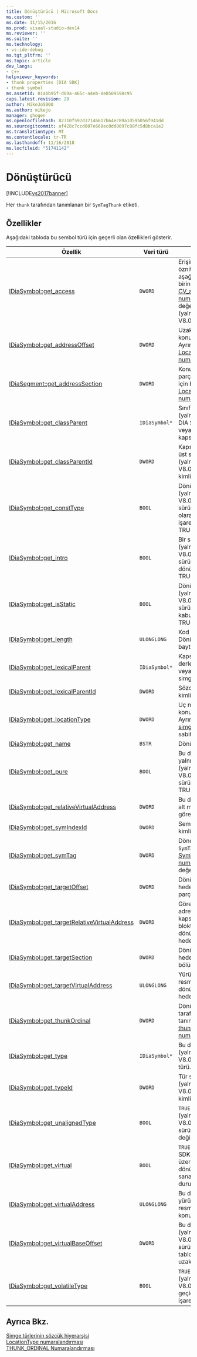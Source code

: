 ```yaml
---
title: Dönüştürücü | Microsoft Docs
ms.custom: ''
ms.date: 11/15/2016
ms.prod: visual-studio-dev14
ms.reviewer: ''
ms.suite: ''
ms.technology:
- vs-ide-debug
ms.tgt_pltfrm: ''
ms.topic: article
dev_langs:
- C++
helpviewer_keywords:
- thunk properties [DIA SDK]
- thunk symbol
ms.assetid: 01abb95f-d89a-465c-a4eb-8e8509598c95
caps.latest.revision: 20
author: MikeJo5000
ms.author: mikejo
manager: ghogen
ms.openlocfilehash: 82710f597d37146617b64ec89a1d59b056f941dd
ms.sourcegitcommit: af428c7ccd007e668ec0dd8697c88fc5d8bca1e2
ms.translationtype: MT
ms.contentlocale: tr-TR
ms.lasthandoff: 11/16/2018
ms.locfileid: "51741142"
---
```

# <a name="thunk"></a>Dönüştürücü
[!INCLUDE[vs2017banner](../../includes/vs2017banner.md)]

Her `thunk` tarafından tanımlanan bir `SymTagThunk` etiketi.  
  
## <a name="properties"></a>Özellikler  
 Aşağıdaki tabloda bu sembol türü için geçerli olan özellikleri gösterir.  
  
|Özellik|Veri türü|Açıklama|  
|--------------|---------------|-----------------|  
|[IDiaSymbol::get_access](../../debugger/debug-interface-access/idiasymbol-get-access.md)|`DWORD`|Erişim değiştiricisi özniteliği, aşağıdakilerden birini [CV_access_e numaralandırması](../../debugger/debug-interface-access/cv-access-e.md) değerleri (yalnızca DIA SDK V8.0 veya üzeri).|  
|[IDiaSymbol::get_addressOffset](../../debugger/debug-interface-access/idiasymbol-get-addressoffset.md)|`DWORD`|Uzaklık bölümü konumunun; Ayrıntılar için bkz [LocationType numaralandırması](../../debugger/debug-interface-access/locationtype.md).|  
|[IDiaSegment::get_addressSection](../../debugger/debug-interface-access/idiasegment-get-addresssection.md)|`DWORD`|Konum, bölüm parçası; Ayrıntılar için bkz [LocationType numaralandırması](../../debugger/debug-interface-access/locationtype.md).|  
|[IDiaSymbol::get_classParent](../../debugger/debug-interface-access/idiasymbol-get-classparent.md)|`IDiaSymbol*`|Sınıf üst varsa (yalnızca altında DIA SDK V8.0 veya üzeri) kapsayan.|  
|[IDiaSymbol::get_classParentId](../../debugger/debug-interface-access/idiasymbol-get-classparentid.md)|`DWORD`|Kapsayan sınıfı üst simge (yalnızca DIA SDK V8.0 veya üzeri) kimliği.|  
|[IDiaSymbol::get_constType](../../debugger/debug-interface-access/idiasymbol-get-consttype.md)|`BOOL`|Dönüştürücü (yalnızca DIA SDK V8.0 veya üzeri sürümlerde) sabit olarak işaretlenmişse TRUE.|  
|[IDiaSymbol::get_intro](../../debugger/debug-interface-access/idiasymbol-get-intro.md)|`BOOL`|Bir sanal işlev (yalnızca DIA SDK V8.0 veya üzeri sürümlerde) giriş dönüştürücü ise TRUE|  
|[IDiaSymbol::get_isStatic](../../debugger/debug-interface-access/idiasymbol-get-isstatic.md)|`BOOL`|Dönüştürücü (yalnızca DIA SDK V8.0 veya üzeri sürümlerde) statik kabul ediliyorsa TRUE.|  
|[IDiaSymbol::get_length](../../debugger/debug-interface-access/idiasymbol-get-length.md)|`ULONGLONG`|Kod Dönüştürücüsü bayt sayısı.|  
|[IDiaSymbol::get_lexicalParent](../../debugger/debug-interface-access/idiasymbol-get-lexicalparent.md)|`IDiaSymbol*`|Kapsayan derlenecek, blok veya işlev simgesi.|  
|[IDiaSymbol::get_lexicalParentId](../../debugger/debug-interface-access/idiasymbol-get-lexicalparentid.md)|`DWORD`|Sözcük üst simge kimliği.|  
|[IDiaSymbol::get_locationType](../../debugger/debug-interface-access/idiasymbol-get-locationtype.md)|`DWORD`|Uç noktaları statik konumuna sahip; Ayrıntılar için bkz [simge konumları](../../debugger/debug-interface-access/symbol-locations.md) sabit listesi.|  
|[IDiaSymbol::get_name](../../debugger/debug-interface-access/idiasymbol-get-name.md)|`BSTR`|Dönüştürücü adı.|  
|[IDiaSymbol::get_pure](../../debugger/debug-interface-access/idiasymbol-get-pure.md)|`BOOL`|Bu dönüştürücü yalnızca sanal (yalnızca DIA SDK V8.0 veya üzeri sürümlerde) ise TRUE.|  
|[IDiaSymbol::get_relativeVirtualAddress](../../debugger/debug-interface-access/idiasymbol-get-relativevirtualaddress.md)|`DWORD`|Bu dönüştürücü alt modülündeki göreli konumu.|  
|[IDiaSymbol::get_symIndexId](../../debugger/debug-interface-access/idiasymbol-get-symindexid.md)|`DWORD`|Sembol, dizin kimliği.|  
|[IDiaSymbol::get_symTag](../../debugger/debug-interface-access/idiasymbol-get-symtag.md)|`DWORD`|Döndürür `SymTagThunk` (biri [SymTagEnum numaralandırması](../../debugger/debug-interface-access/symtagenum.md) değerler).|  
|[IDiaSymbol::get_targetOffset](../../debugger/debug-interface-access/idiasymbol-get-targetoffset.md)|`DWORD`|Dönüştürücü hedefi konumunu parçası uzaklığı.|  
|[IDiaSymbol::get_targetRelativeVirtualAddress](../../debugger/debug-interface-access/idiasymbol-get-targetrelativevirtualaddress.md)|`DWORD`|Göreli sanal adres, kendi kapsayan bir bloktaki dönüştürücü hedefi.|  
|[IDiaSymbol::get_targetSection](../../debugger/debug-interface-access/idiasymbol-get-targetsection.md)|`DWORD`|Dönüştürücü hedefi bölüm bölümü.|  
|[IDiaSymbol::get_targetVirtualAddress](../../debugger/debug-interface-access/idiasymbol-get-targetvirtualaddress.md)|`ULONGLONG`|Yürütülebilir resmin dönüştürücü hedefi konumu.|  
|[IDiaSymbol::get_thunkOrdinal](../../debugger/debug-interface-access/idiasymbol-get-thunkordinal.md)|`DWORD`|Dönüştürücü türü tarafından tanımlandığı gibi [thunk_ordınal numaralandırması](../../debugger/debug-interface-access/thunk-ordinal.md).|  
|[IDiaSymbol::get_type](../../debugger/debug-interface-access/idiasymbol-get-type.md)|`IDiaSymbol*`|Bu dönüştürücü (yalnızca DIA SDK V8.0 veya üzeri) türü.|  
|[IDiaSymbol::get_typeId](../../debugger/debug-interface-access/idiasymbol-get-typeid.md)|`DWORD`|Tür simgesi (yalnızca DIA SDK V8.0 veya üzeri) kimliği.|  
|[IDiaSymbol::get_unalignedType](../../debugger/debug-interface-access/idiasymbol-get-unalignedtype.md)|`BOOL`|`TRUE` Dönüştürücü (yalnızca DIA SDK V8.0 veya üzeri) sürümlerde, hizalı değil ise|  
|[IDiaSymbol::get_virtual](../../debugger/debug-interface-access/idiasymbol-get-virtual.md)|`BOOL`|`TRUE` (yalnızca DIA SDK V8.0 veya üzeri sürümlerde) dönüştürücü sanal olması durumunda.|  
|[IDiaSymbol::get_virtualAddress](../../debugger/debug-interface-access/idiasymbol-get-virtualaddress.md)|`ULONGLONG`|Bu dönüştürücü yürütülebilir resmin içindeki konumu.|  
|[IDiaSymbol::get_virtualBaseOffset](../../debugger/debug-interface-access/idiasymbol-get-virtualbaseoffset.md)|`DWORD`|Bu dönüştürücü (yalnızca DIA SDK V8.0 veya üzeri sürümlerde) sanal tablosundaki uzaklığı.|  
|[IDiaSymbol::get_volatileType](../../debugger/debug-interface-access/idiasymbol-get-volatiletype.md)|`BOOL`|`TRUE` Dönüştürücü (yalnızca DIA SDK V8.0 veya üzeri) geçici olarak işaretlenmişse.|  
  
## <a name="see-also"></a>Ayrıca Bkz.  
 [Simge türlerinin sözcük hiyerarşisi](../../debugger/debug-interface-access/lexical-hierarchy-of-symbol-types.md)   
 [LocationType numaralandırması](../../debugger/debug-interface-access/locationtype.md)   
 [THUNK_ORDINAL Numaralandırması](../../debugger/debug-interface-access/thunk-ordinal.md)



